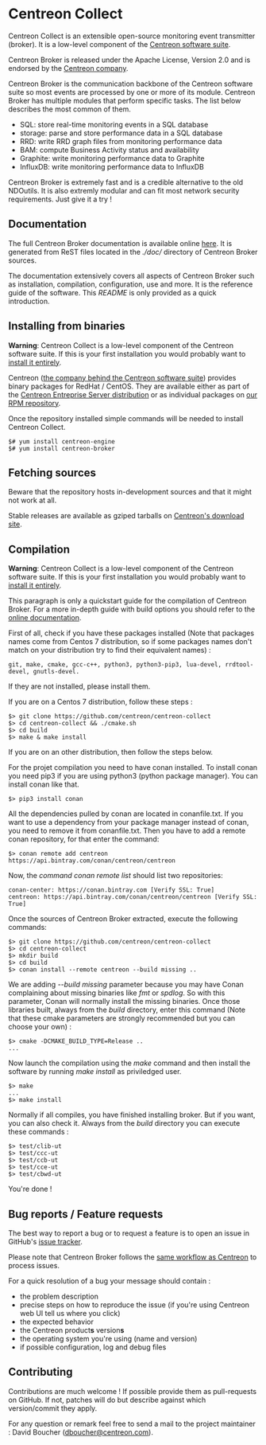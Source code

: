 # Centreon Collect #

Centreon Collect is an extensible open-source monitoring event
transmitter (broker). It is a low-level component of the
[Centreon software suite](https://www.centreon.com).

Centreon Broker is released under the Apache License, Version 2.0
and is endorsed by the [Centreon company](https://www.centreon.com).

Centreon Broker is the communication backbone of the Centreon software
suite so most events are processed by one or more of its module.
Centreon Broker has multiple modules that perform specific tasks. The
list below describes the most common of them.

  - SQL: store real-time monitoring events in a SQL database
  - storage: parse and store performance data in a SQL database
  - RRD: write RRD graph files from monitoring performance data
  - BAM: compute Business Activity status and availability
  - Graphite: write monitoring performance data to Graphite
  - InfluxDB: write monitoring performance data to InfluxDB

Centreon Broker is extremely fast and is a credible alternative to the
old NDOutils. It is also extremly modular and can fit most network
security requirements. Just give it a try !

## Documentation ##

The full Centreon Broker documentation is available online
[here](http://documentation.centreon.com/docs/centreon-broker/en/). It
is generated from ReST files located in the *./doc/* directory of
Centreon Broker sources.

The documentation extensively covers all aspects of Centreon Broker such
as installation, compilation, configuration, use and more. It is the
reference guide of the software. This *README* is only provided as a
quick introduction.

## Installing from binaries ##

**Warning**: Centreon Collect is a low-level component of the Centreon
software suite. If this is your first installation you would probably
want to [install it entirely](https://documentation.centreon.com/docs/centreon/en/2.6.x/installation/index.html).

Centreon ([the company behind the Centreon software suite](http://www.centreon.com))
provides binary packages for RedHat / CentOS. They are available either
as part of the [Centreon Entreprise Server distribution](https://www.centreon.com/en/products/centreon-enterprise-server/)
or as individual packages on [our RPM repository](https://documentation.centreon.com/docs/centreon/en/2.6.x/installation/from_packages.html).

Once the repository installed simple commands will be needed to install
Centreon Collect.

    $# yum install centreon-engine
    $# yum install centreon-broker

## Fetching sources ##


Beware that the repository hosts in-development sources and that it
might not work at all.

Stable releases are available as gziped tarballs on [Centreon's download site](https://download.centreon.com).

## Compilation ##

**Warning**: Centreon Collect is a low-level component of the Centreon
software suite. If this is your first installation you would probably
want to [install it entirely](https://documentation.centreon.com/docs/centreon/en/2.6.x/installation/index.html).

This paragraph is only a quickstart guide for the compilation of
Centreon Broker. For a more in-depth guide with build options you should
refer to the [online documentation](https://documentation.centreon.com/docs/centreon-broker/en/latest/installation/index.html#using-sources).

First of all, check if you have these packages installed (Note that packages names come from Centos 7 distribution, so if some packages names don't match on your distribution try to find their equivalent names) : 
	
    git, make, cmake, gcc-c++, python3, python3-pip3, lua-devel, rrdtool-devel, gnutls-devel.

If they are not installed, please install them.

If you are on a Centos 7 distribution, follow these steps :
   
    $> git clone https://github.com/centreon/centreon-collect
    $> cd centreon-collect && ./cmake.sh
    $> cd build
    $> make & make install

If you are on an other distribution, then follow the steps below.	 

For the projet compilation you need to have conan installed. To install conan you need pip3 if you are using python3 (python package manager). You can install conan like that.

    $> pip3 install conan

All the dependencies pulled by conan are located in conanfile.txt. If you want to use a dependency from your package manager instead of conan, you need to remove it from conanfile.txt.
Then you have to add a remote conan repository, for that enter the command:

    $> conan remote add centreon https://api.bintray.com/conan/centreon/centreon

Now, the *command conan remote list* should list two repositories:

    conan-center: https://conan.bintray.com [Verify SSL: True]
    centreon: https://api.bintray.com/conan/centreon/centreon [Verify SSL: True]

Once the sources of Centreon Broker extracted, execute the following commands:
    
    $> git clone https://github.com/centreon/centreon-collect 
    $> cd centreon-collect
    $> mkdir build
    $> cd build
    $> conan install --remote centreon --build missing ..

We are adding *--build missing* parameter because you may have Conan complaining about missing binaries like *fmt* or *spdlog*. So with this parameter, Conan will normally install the missing binaries.
Once those libraries built, always from the *build* directory, enter this command (Note that these cmake parameters are strongly recommended but you can choose your own) :

    $> cmake -DCMAKE_BUILD_TYPE=Release ..
    ...

Now launch the compilation using the *make* command and then install the software by running *make install* as priviledged user.

    $> make 
    ...
    $> make install

Normally if all compiles, you have finished installing broker. But if you want, you can also check it. Always from the *build* directory you can execute these commands : 
    
    $> test/clib-ut
    $> test/ccc-ut
    $> test/ccb-ut
    $> test/cce-ut
    $> test/cbwd-ut

You're done !

## Bug reports / Feature requests ##

The best way to report a bug or to request a feature is to open an issue
in GitHub's [issue tracker](https://github.com/centreon/centreon-broker/issues/).

Please note that Centreon Broker follows the
[same workflow as Centreon](https://github.com/centreon/centreon/blob/master/project/issues.md)
to process issues.

For a quick resolution of a bug your message should contain :

* the problem description
* precise steps on how to reproduce the issue (if you're using Centreon
  web UI tell us where you click)
* the expected behavior
* the Centreon product**s** version**s**
* the operating system you're using (name and version)
* if possible configuration, log and debug files

## Contributing ##

Contributions are much welcome ! If possible provide them as
pull-requests on GitHub. If not, patches will do but describe against
which version/commit they apply.

For any question or remark feel free to send a mail to the project
maintainer : David Boucher (dboucher@centreon.com).
